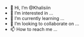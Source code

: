 - 👋 Hi, I’m @Khalisiin
- 👀 I’m interested in ...
- 🌱 I’m currently learning ...
- 💞️ I’m looking to collaborate on ...
- 📫 How to reach me ...

<!---
Khalisiin/Khalisiin is a ✨ special ✨ repository because its `README.md` (this file) appears on your GitHub profile.
You can click the Preview link to take a look at your changes.
--->
